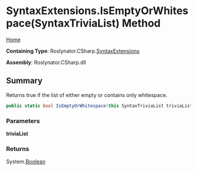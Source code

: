 # SyntaxExtensions\.IsEmptyOrWhitespace\(SyntaxTriviaList\) Method

[Home](../../../../README.md)

**Containing Type**: Roslynator\.CSharp\.[SyntaxExtensions](../README.md)

**Assembly**: Roslynator\.CSharp\.dll

## Summary

Returns true if the list of either empty or contains only whitespace\.

```csharp
public static bool IsEmptyOrWhitespace(this SyntaxTriviaList triviaList)
```

### Parameters

**triviaList**

### Returns

System\.[Boolean](https://docs.microsoft.com/en-us/dotnet/api/system.boolean)

